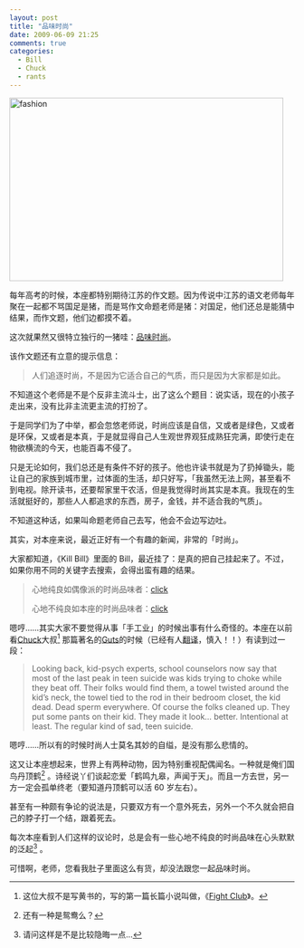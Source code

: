 ```yaml
---
layout: post
title: "品味时尚"
date: 2009-06-09 21:25
comments: true
categories:
  - Bill
  - Chuck
  - rants
---
```


<img title="fashion" style="border-right: 0px; border-top: 0px; display: inline; border-left: 0px; border-bottom: 0px" height="324" alt="fashion" src="{{ site.static_base }}/downloads/images/2009_06/fashion.jpg" width="484" border="0" />

每年高考的时候，本座都特别期待江苏的作文题。因为传说中江苏的语文老师每年聚在一起都不骂国足是猪，而是骂作文命题老师是猪：对国足，他们还总是能猜中结果，而作文题，他们边都摸不着。

这次就果然又很特立独行的一猪哇：<a href="http://edu.qq.com/a/20090608/000172.htm" target="_blank">品味时尚</a>。

该作文题还有立意的提示信息：

> 人们追逐时尚，不是因为它适合自己的气质，而只是因为大家都是如此。

不知道这个老师是不是个反非主流斗士，出了这么个题目：说实话，现在的小孩子走出来，没有比非主流更主流的打扮了。

于是同学们为了中举，都会忽悠老师说，时尚应该是自信，又或者是绿色，又或者是环保，又或者是本真，于是就显得自己人生观世界观狂成熟狂完满，即使行走在物欲横流的今天，也能百毒不侵了。

只是无论如何，我们总还是有条件不好的孩子。他也许读书就是为了扔掉锄头，能让自己的家族到城市里，过体面的生活，却只好写，「我虽然无法上网，甚至看不到电视。除开读书，还要帮家里干农活，但是我觉得时尚其实是本真。我现在的生活就挺好的，那些人人都追求的东西，房子，金钱，并不适合我的气质」。

不知道这种话，如果叫命题老师自己去写，他会不会边写边吐。

其实，对本座来说，最近正好有一个有趣的新闻，非常的「时尚」。

大家都知道，《Kill Bill》里面的 Bill，最近挂了：是真的把自己挂起来了。不过，如果你用不同的关键字去搜索，会得出蛮有趣的结果。

> 心地纯良如偶像派的时尚品味者：<a href="http://www.google.com/search?hl=en&q=kill+bill+%E4%B8%BB%E8%A7%92+%E8%87%AA%E6%9D%80&sourceid=navclient-ff&rlz=1B3GGGL_zh-CN___CN231&ie=UTF-8" target="_blank">click</a>
>
> 心地不纯良如本座的时尚品味者：<a href="http://www.google.com/search?hl=en&q=kill+bill+%E4%B8%BB%E8%A7%92+%E8%87%AA%E6%85%B0&sourceid=navclient-ff&rlz=1B3GGGL_zh-CN___CN231&ie=UTF-8" target="_blank">click</a>

嗯哼……其实大家不要觉得从事「手工业」的时候出事有什么奇怪的。本座在以前看<a href="http://en.wikipedia.org/wiki/Chuck_Palahniuk" target="_blank">Chuck</a>大叔[^1] 那篇著名的<a href="http://chuckpalahniuk.net/features/shorts/guts" target="_blank">Guts</a>的时候（已经有人<a href="http://www.verycd.com/groups/@g2386100/683454.topic" target="_blank">翻译</a>，慎入！！）有读到过一段：

> Looking back, kid-psych experts, school counselors now say that most of the last peak in teen suicide was kids trying to choke while they beat off. Their folks would find them, a towel twisted around the kid&#8217;s neck, the towel tied to the rod in their bedroom closet, the kid dead. Dead sperm everywhere. Of course the folks cleaned up. They put some pants on their kid. They made it look… better. Intentional at least. The regular kind of sad, teen suicide.

嗯哼……所以有的时候时尚人士莫名其妙的自缢，是没有那么悲情的。

这又让本座想起来，世界上有两种动物，因为特别重视配偶闻名。一种就是俺们国鸟丹顶鹤[^2] 。诗经说丫们谈起恋爱「鹤鸣九皋，声闻于天」。而且一方去世，另一方一定会孤单终老（要知道丹顶鹤可以活 60 岁左右）。

甚至有一种颇有争论的说法是，只要双方有一个意外死去，另外一个不久就会把自己的脖子打一个结，跟着死去。

每次本座看到人们这样的议论时，总是会有一些心地不纯良的时尚品味在心头默默的泛起[^3] 。

可惜啊，老师，您看我肚子里面这么有货，却没法跟您一起品味时尚。

[^1]:  这位大叔不是写黄书的，写的第一篇长篇小说叫做，《<a href="http://www.imdb.com/title/tt0137523/" target="_blank">Fight Club</a>》。
[^2]: 还有一种是鸳鸯么？
[^3]: 请问这样是不是比较隐晦一点…

